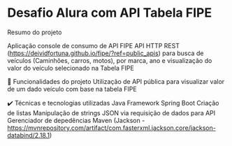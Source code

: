 <h1 align="cente"> Desafio Alura com API Tabela FIPE </h1>

Resumo do projeto

Aplicação console de consumo de API FIPE API HTTP REST (https://deividfortuna.github.io/fipe/?ref=public_apis) para busca de veículos (Caminhões, carros, motos), por marca, 
ano e visualização do valor do veículo selecionado na Tabela FIPE 

🔨 Funcionalidades do projeto
Utilização de API pública para visualizar valor de um dado veículo com base na tabela FIPE

✔️ Técnicas e tecnologias utilizadas
Java
Framework Spring Boot
Criação de listas
Manipulação de strings JSON via requisição de dados para API
Gerenciador de depedências Maven (Jackson - https://mvnrepository.com/artifact/com.fasterxml.jackson.core/jackson-databind/2.18.1)

